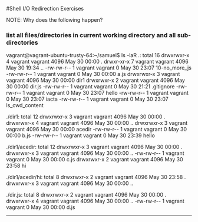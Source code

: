#Shell I/O Redirection Exercises

NOTE: Why does the following happen?

### list all files/directories in current working directory and all sub-directories

vagrant@vagrant-ubuntu-trusty-64:~/samuel$ ls -laR
.:
total 16
drwxrwxr-x 4 vagrant vagrant 4096 May  30 00:00 .
drwxr-xr-x 7 vagrant vagrant 4096 May  30 19:34 ..
-rw-rw-r-- 1 vagrant vagrant    0 May  30 23:07 10-no_more_js
-rw-rw-r-- 1 vagrant vagrant    0 May  30 00:00 a.js
drwxrwxr-x 3 vagrant vagrant 4096 May  30 00:00 dir1
drwxrwxr-x 2 vagrant vagrant 4096 May  30 00:00 dir.js
-rw-rw-r-- 1 vagrant vagrant    0 May  30 21:21 .gitignore
-rw-rw-r-- 1 vagrant vagrant    0 May  30 23:07 hello
-rw-rw-r-- 1 vagrant vagrant    0 May  30 23:07 iacta
-rw-rw-r-- 1 vagrant vagrant    0 May  30 23:07 ls_cwd_content

./dir1:
total 12
drwxrwxr-x 3 vagrant vagrant 4096 May  30 00:00 .
drwxrwxr-x 4 vagrant vagrant 4096 May  30 00:00 ..
drwxrwxr-x 3 vagrant vagrant 4096 May  30 00:00 acedir
-rw-rw-r-- 1 vagrant vagrant    0 May  30 00:00 b.js
-rw-rw-r-- 1 vagrant vagrant    0 May  30 23:39 hello

./dir1/acedir:
total 12
drwxrwxr-x 3 vagrant vagrant 4096 May  30 00:00 .
drwxrwxr-x 3 vagrant vagrant 4096 May  30 00:00 ..
-rw-rw-r-- 1 vagrant vagrant    0 May  30 00:00 c.js
drwxrwxr-x 2 vagrant vagrant 4096 May  30 23:58 hi

./dir1/acedir/hi:
total 8
drwxrwxr-x 2 vagrant vagrant 4096 May  30 23:58 .
drwxrwxr-x 3 vagrant vagrant 4096 May  30 00:00 ..

./dir.js:
total 8
drwxrwxr-x 2 vagrant vagrant 4096 May  30 00:00 .
drwxrwxr-x 4 vagrant vagrant 4096 May  30 00:00 ..
-rw-rw-r-- 1 vagrant vagrant    0 May  30 00:00 d.js




----